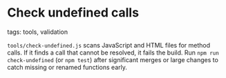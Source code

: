 # Check undefined calls

tags: tools, validation

`tools/check-undefined.js` scans JavaScript and HTML files for method calls. If it finds a call that cannot be resolved, it fails the build. Run `npm run check-undefined` (or `npm test`) after significant merges or large changes to catch missing or renamed functions early.